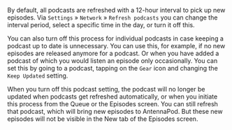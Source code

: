 By default, all podcasts are refreshed with a 12-hour interval to pick up new episodes. Via `Settings` » `Network` » `Refresh podcasts` you can change the interval period, select a specific time in the day, or turn it off this.

You can also turn off this process for individual podcasts in case keeping a podcast up to date is unnecessary. You can use this, for example, if no new episodes are released anymore for a podcast. Or when you have added a podcast of which you would listen an episode only occasionally. You can set this by going to a podcast, tapping on the `Gear` icon and changing the `Keep Updated` setting.

When you turn off this podcast setting, the podcast will no longer be updated when podcasts get refreshed automatically, or when you initiate this process from the Queue or the Episodes screen. You can still refresh that podcast, which will bring new episodes to AntennaPod. But these new episodes will not be visible in the New tab of the Episodes screen.
